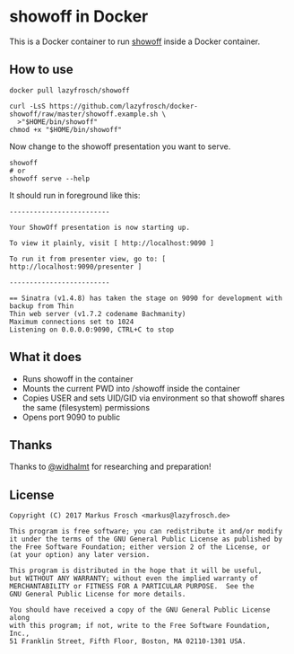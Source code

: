 showoff in Docker
=================

This is a Docker container to run [showoff](https://puppetlabs.github.io/showoff/) inside a Docker container.

## How to use

    docker pull lazyfrosch/showoff

    curl -LsS https://github.com/lazyfrosch/docker-showoff/raw/master/showoff.example.sh \
      >"$HOME/bin/showoff"
    chmod +x "$HOME/bin/showoff"

Now change to the showoff presentation you want to serve.

    showoff
    # or
    showoff serve --help

It should run in foreground like this:

```
-------------------------

Your ShowOff presentation is now starting up.

To view it plainly, visit [ http://localhost:9090 ]

To run it from presenter view, go to: [ http://localhost:9090/presenter ]

-------------------------

== Sinatra (v1.4.8) has taken the stage on 9090 for development with backup from Thin
Thin web server (v1.7.2 codename Bachmanity)
Maximum connections set to 1024
Listening on 0.0.0.0:9090, CTRL+C to stop
```

## What it does

* Runs showoff in the container
* Mounts the current PWD into /showoff inside the container
* Copies USER and sets UID/GID via environment so that showoff shares the same (filesystem) permissions
* Opens port 9090 to public

## Thanks

Thanks to [@widhalmt](https://github.com/widhalmt) for researching and preparation!

## License

    Copyright (C) 2017 Markus Frosch <markus@lazyfrosch.de>

    This program is free software; you can redistribute it and/or modify
    it under the terms of the GNU General Public License as published by
    the Free Software Foundation; either version 2 of the License, or
    (at your option) any later version.

    This program is distributed in the hope that it will be useful,
    but WITHOUT ANY WARRANTY; without even the implied warranty of
    MERCHANTABILITY or FITNESS FOR A PARTICULAR PURPOSE.  See the
    GNU General Public License for more details.

    You should have received a copy of the GNU General Public License along
    with this program; if not, write to the Free Software Foundation, Inc.,
    51 Franklin Street, Fifth Floor, Boston, MA 02110-1301 USA.
